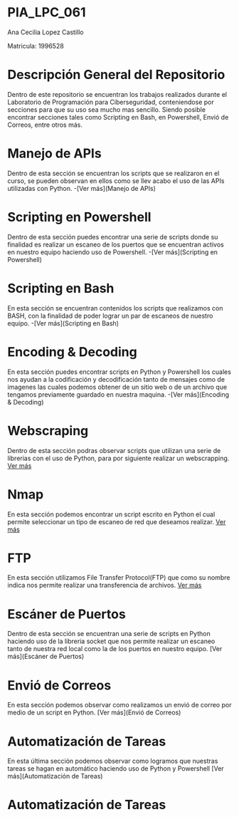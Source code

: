 # PIA_LPC_061

Ana Cecilia Lopez Castillo

Matricula: 1996528



# Descripción General del Repositorio
Dentro de este repositorio se encuentran los trabajos realizados durante el Laboratorio de Programación para Ciberseguridad, conteniendose por secciones para que su uso sea mucho mas sencillo.
Siendo posible encontrar secciones tales como Scripting en Bash, en Powershell, Envió de Correos, entre otros más.


# Manejo de APIs
Dentro de esta sección se encuentran los scripts que se realizaron en el curso, se pueden observan en ellos como se llev acabo el uso de las APIs utilizadas con Python.
-[Ver más](Manejo de APIs)


# Scripting en Powershell
Dentro de esta sección puedes encontrar una serie de scripts donde su finalidad es realizar un escaneo de los puertos que se encuentran activos en nuestro equipo haciendo uso de Powershell.
-[Ver más](Scripting en Powershell)


# Scripting en Bash
En esta sección se encuentran contenidos los scripts que realizamos con BASH, con la finalidad de poder lograr un par de escaneos de nuestro equipo.
-[Ver más](Scripting en Bash)


# Encoding & Decoding
En esta sección puedes encontrar scripts en Python y Powershell los cuales nos ayudan a la codificación y decodificación tanto de mensajes como de imagenes las cuales podemos obtener de un sitio web o de un archivo que tengamos previamente guardado en nuestra maquina.
-[Ver más](Encoding & Decoding)


# Webscraping
Dentro de esta sección podras observar scripts que utilizan una serie de librerias con el uso de Python, para por siguiente realizar un webscrapping. 
[Ver más](Webscrapping)


# Nmap
En esta sección podemos encontrar un script escrito en Python el cual permite seleccionar un tipo de escaneo de red que deseamos realizar.
[Ver más](Nmap)


# FTP
En esta sección utilizamos File Transfer Protocol(FTP) que como su nombre indica nos permite realizar una transferencia de archivos.
[Ver más](FTP)


# Escáner de Puertos
Dentro de esta sección se encuentran una serie de scripts en Python haciendo uso de la libreria socket que nos permite realizar un escaneo tanto de nuestra red local como la de los puertos en nuestro equipo.
[Ver más](Escáner de Puertos)


# Envió de Correos
En esta sección podemos observar como realizamos un envió de correo por medio de un script en Python.
[Ver más](Envió de Correos)


# Automatización de Tareas
En esta última sección podemos observar como logramos que nuestras tareas se hagan en automático haciendo uso de Python y Powershell
[Ver más](Automatización de Tareas)


# Automatización de Tareas 
